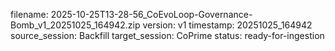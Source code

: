filename: 2025-10-25T13-28-56_CoEvoLoop-Governance-Bomb_v1_20251025_164942.zip
version: v1
timestamp: 20251025_164942
source_session: Backfill
target_session: CoPrime
status: ready-for-ingestion
